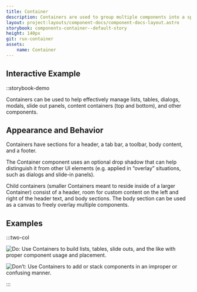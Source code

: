 ```yaml
---
title: Container
description: Containers are used to group multiple components into a specific area that allows them to flow in a flexible/responsive manner.
layout: project:layouts/component-docs/component-docs-layout.astro
storybook: components-container--default-story
height: 140px
git: rux-container
assets:
    name: Container
---
```


## Interactive Example

::storybook-demo

Containers can be used to help effectively manage lists, tables, dialogs, modals, slide out panels, content containers (top and bottom), and other components.

## Appearance and Behavior

Containers have sections for a header, a tab bar, a toolbar, body content, and a footer.

The Container component uses an optional drop shadow that can help distinguish it from other UI elements (e.g. applied in “overlay” situations, such as dialogs and slide-in panels).

Child containers (smaller Containers meant to reside inside of a larger Container) consist of a header, room for custom content on the left and right of the header text, and body sections. The body section can be used as a canvas to freely overlay multiple components.

## Examples

:::two-col

![Do: Use Containers to build lists, tables, slide outs, and the like with proper component usage and placement.](/img/components/container-do-1.png "Do: Use Containers to build lists, tables, slide outs, and the like with proper component usage and placement.")

![Don’t: Use Containers to add or stack components in an improper or confusing manner.](/img/components/container-dont-1.png "Don’t: Use Containers to add or stack components in an improper or confusing manner.")

:::
